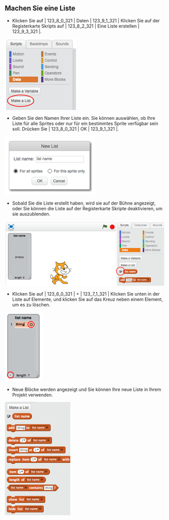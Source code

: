 ## Machen Sie eine Liste

+ Klicken Sie auf | 123_8_0_321 | Daten | 123_9_1_321 | Klicken Sie auf der Registerkarte Skripts auf | 123_8_2_321 | Eine Liste erstellen | 123_9_3_321 |.

![Machen Sie eine Liste](images/make-a-list.png)

+ Geben Sie den Namen Ihrer Liste ein. Sie können auswählen, ob Ihre Liste für alle Sprites oder nur für ein bestimmtes Sprite verfügbar sein soll. Drücken Sie | 123_8_0_321 | OK | 123_9_1_321 |.

![Listennamen](images/list-name.png)

+ Sobald Sie die Liste erstellt haben, wird sie auf der Bühne angezeigt, oder Sie können die Liste auf der Registerkarte Skripte deaktivieren, um sie auszublenden.

![Liste zeigen / verbergen](images/list-show-hide.png)

+ Klicken Sie auf | 123_6_0_321 | + | 123_7_1_321 | Klicken Sie unten in der Liste auf Elemente, und klicken Sie auf das Kreuz neben einem Element, um es zu löschen.

![Liste zeigen / verbergen](images/list-add-delete.png)

+ Neue Blöcke werden angezeigt und Sie können Ihre neue Liste in Ihrem Projekt verwenden.

![Blöcke auflisten](images/list-blocks.png)